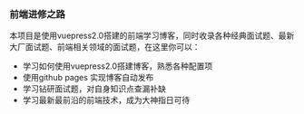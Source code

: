 ### 前端进修之路

本项目是使用vuepress2.0搭建的前端学习博客，同时收录各种经典面试题、最新大厂面试题、前端相关领域的面试题，在这里你可以：  

- 学习如何使用vuepress2.0搭建博客，熟悉各种配置项
- 使用github pages 实现博客自动发布
- 学习钻研面试题，对自身知识点查漏补缺
- 学习最新最前沿的前端技术，成为大神指日可待